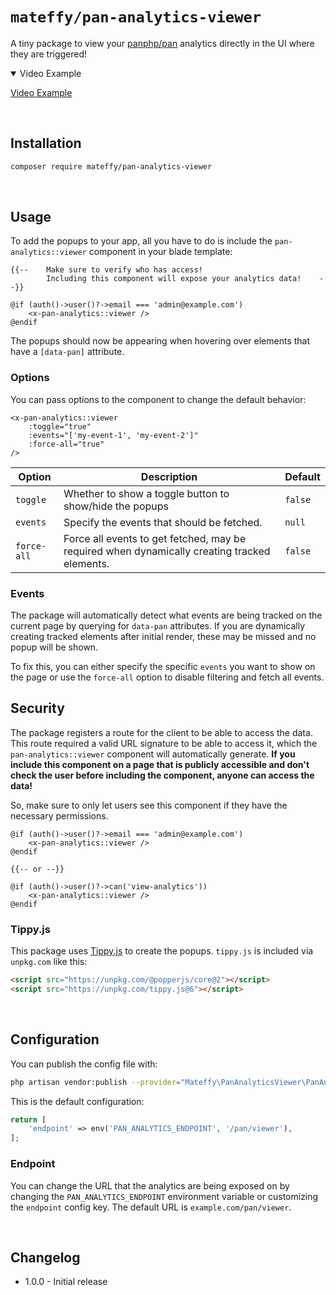 # `mateffy/pan-analytics-viewer`

A tiny package to view your [panphp/pan](https://github.com/panphp/pan) analytics directly in the UI where they are triggered!

<details open>
        <summary>Video Example</summary>
        
[Video Example](https://github.com/user-attachments/assets/69aeac75-91b7-4005-a5f1-5923f3018964)

        
</details>

<br>

## Installation

```bash
composer require mateffy/pan-analytics-viewer
```

<br>

## Usage

To add the popups to your app, all you have to do is include the `pan-analytics::viewer` component in your blade template:

```blade
{{--    Make sure to verify who has access! 
        Including this component will expose your analytics data!    --}}

@if (auth()->user()?->email === 'admin@example.com')
    <x-pan-analytics::viewer />
@endif
```

The popups should now be appearing when hovering over elements that have a `[data-pan]` attribute.

### Options

You can pass options to the component to change the default behavior:

```blade
<x-pan-analytics::viewer
    :toggle="true"
    :events="['my-event-1', 'my-event-2']"
    :force-all="true"
/>
```

| Option      | Description                                                                                  | Default |
|-------------|----------------------------------------------------------------------------------------------|---------|
| `toggle`    | Whether to show a toggle button to show/hide the popups                                      | `false` |
| `events`    | Specify the events that should be fetched.                                                   | `null`  |
| `force-all` | Force all events to get fetched, may be required when dynamically creating tracked elements. | `false` |

### Events

The package will automatically detect what events are being tracked on the current page by querying for `data-pan` attributes. If you are dynamically creating tracked elements after initial render, these may be missed and no popup will be shown.

To fix this, you can either specify the specific `events` you want to show on the page or use the `force-all` option to disable filtering and fetch all events.

## Security

The package registers a route for the client to be able to access the data. This route required a valid URL signature to be able to access it, which the `pan-analytics::viewer` component will automatically generate. **If you include this component on a page that is publicly accessible and don't check the user before including the component, anyone can access the data!**

So, make sure to only let users see this component if they have the necessary permissions.

```blade
@if (auth()->user()?->email === 'admin@example.com')
    <x-pan-analytics::viewer />
@endif

{{-- or --}}

@if (auth()->user()?->can('view-analytics'))
    <x-pan-analytics::viewer />
@endif
```

### Tippy.js

This package uses [Tippy.js](https://github.com/atomiks/tippyjs) to create the popups. `tippy.js` is included via `unpkg.com` like this:

```html
<script src="https://unpkg.com/@popperjs/core@2"></script>
<script src="https://unpkg.com/tippy.js@6"></script>
```

<br>

## Configuration

You can publish the config file with:

```bash
php artisan vendor:publish --provider="Mateffy\PanAnalyticsViewer\PanAnalyticsViewerServiceProvider" --tag="config"
```

This is the default configuration:

```php
return [
    'endpoint' => env('PAN_ANALYTICS_ENDPOINT', '/pan/viewer'),
];
```

### Endpoint

You can change the URL that the analytics are being exposed on by changing the `PAN_ANALYTICS_ENDPOINT` environment variable or customizing the `endpoint` config key. The default URL is `example.com/pan/viewer`.

<br>

## Changelog

- 1.0.0 - Initial release
